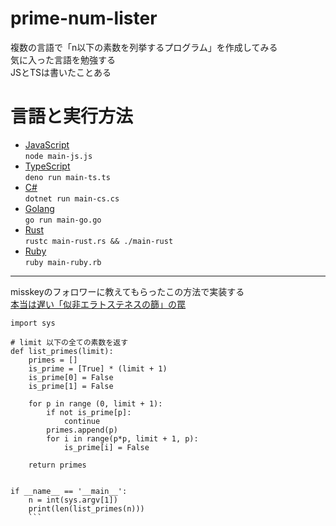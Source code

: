 # prime-num-lister
複数の言語で「n以下の素数を列挙するプログラム」を作成してみる  
気に入った言語を勉強する  
JSとTSは書いたことある

# 言語と実行方法
- [JavaScript](./main-js.js)  
`node main-js.js`
- [TypeScript](./main-ts.ts)  
`deno run main-ts.ts`
- [C#](./main-cs.cs)  
`dotnet run main-cs.cs`
- [Golang](./main-go.go)  
`go run main-go.go`
- [Rust](./main-rust.rs)  
`rustc main-rust.rs && ./main-rust`
- [Ruby](./main-ruby.rb)  
`ruby main-ruby.rb`


---
misskeyのフォロワーに教えてもらったこの方法で実装する  
[本当は遅い「似非エラトステネスの篩」の罠](https://zenn.dev/noodlewhale/articles/c5b069237ee72a)
```
import sys

# limit 以下の全ての素数を返す
def list_primes(limit):
    primes = []
    is_prime = [True] * (limit + 1)
    is_prime[0] = False
    is_prime[1] = False

    for p in range (0, limit + 1):
        if not is_prime[p]:
            continue
        primes.append(p)
        for i in range(p*p, limit + 1, p):
            is_prime[i] = False

    return primes


if __name__ == '__main__':
    n = int(sys.argv[1])
    print(len(list_primes(n)))
    ```
